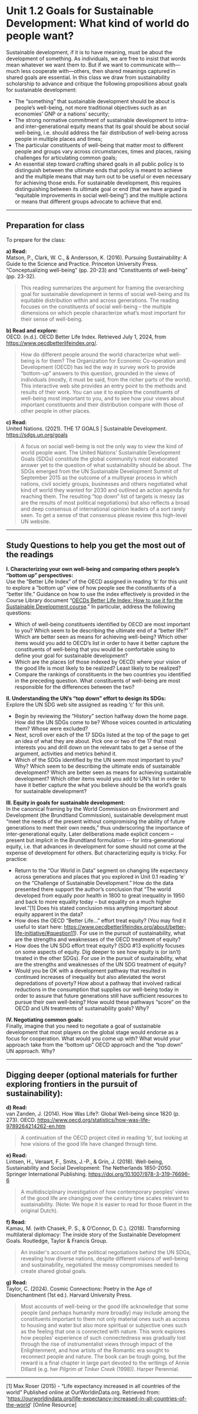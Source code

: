 # Unit 1.2 Goals for Sustainable Development: What kind of world do people want?

Sustainable development, if it is to have meaning, must be about the development of something. As individuals, we are free to insist that words mean whatever we want them to. But if we want to communicate with—much less cooperate with—others, then shared meanings captured in shared goals are essential. In this class we draw from sustainability scholarship to advance and critique the following propositions about goals for sustainable development:  

- The “something” that sustainable development should be about is people’s well-being, not more traditional objectives such as an economies’ GNP or a nations’ security;
- The strong normative commitment of sustainable development to intra- and inter-generational equity means that its goal should be about social well-being, i.e. should address the fair distribution of well-being across people in multiple places and times;
- The particular constituents of well-being that matter most to different people and groups vary across circumstances, times and places, raising challenges for articulating common goals;
- An essential step toward crafting shared goals in all public policy is to distinguish between the ultimate ends that policy is meant to achieve and the multiple means that may turn out to be useful or even necessary for achieving those ends. For sustainable development, this requires distinguishing between its ultimate goal or end (that we have argued is “equitable improvements in social well-being”) and the multiple actions or means that different groups advocate to achieve that end.

---

## Preparation for class

To prepare for the class:

**a) Read:**  
Matson, P., Clark, W. C., & Andersson, K. (2016). Pursuing Sustainability: A Guide to the Science and Practice. Princeton University Press. “Conceptualizing well-being” (pp. 20-23) and “Constituents of well-being” (pp. 23-32).  
> This reading summarizes the argument for framing the overarching goal for sustainable development in terms of social well-being and its equitable distribution within and across generations. The reading focuses on the constituents of social well-being – the multiple dimensions on which people characterize what’s most important for their sense of well-being.

**b) Read and explore:**  
OECD. (n.d.). OECD Better Life Index. Retrieved July 1, 2024, from https://www.oecdbetterlifeindex.org/.  
> How do different people around the world characterize what well-being is for them? The Organization for Economic Co-operation and Development (OECD) has led the way in survey work to provide “bottom-up” answers to this question, grounded in the views of individuals (mostly, it must be said, from the richer parts of the world). This interactive web site provides an entry point to the methods and results of their work. You can use it to explore the constituents of well-being most important to you, and to see how your views about important constituents and their distribution compare with those of other people in other places.

**c) Read:**  
United Nations. (2021). THE 17 GOALS | Sustainable Development. https://sdgs.un.org/goals  
> A focus on social well-being is not the only way to view the kind of world people want. The United Nations’ Sustainable Development Goals (SDGs) constitute the global community’s most elaborated answer yet to the question of what sustainability should be about. The SDGs emerged from the UN Sustainable Development Summit of September 2015 as the outcome of a multiyear process in which nations, civil society groups, businesses and others negotiated what kind of world they wanted for 2030 and outlined an action agenda for reaching them. The resulting “top down” list of targets is messy (as are the results of most political negotiations) but also reflects a broad and deep consensus of international opinion leaders of a sort rarely seen. To get a sense of that consensus please review this high-level UN website.

---

## Study Questions to help you get the most out of the readings

**I. Characterizing your own well-being and comparing others people’s “bottom up” perspectives:**  
Use the “Better Life Index” of the OECD assigned in reading ‘b’ for this unit to explore a “bottom up” view of how people see the constituents of a “better life.” Guidance on how to use the index effectively is provided in the Course Library document “[OECDs Better Life Index: How to use it for the Sustainable Development course](course-library/oecd-better-life.md).” In particular, address the following questions:  
- Which of well-being constituents identified by OECD are most important to you? Which seem to be describing the ultimate end of a “better life?” Which are better seen as means for achieving well-being? Which other items would you add to OECD’s list in order to have it better capture the constituents of well-being that you would be comfortable using to define your goal for sustainable development?
- Which are the places (of those indexed by OECD) where your vision of the good life is most likely to be realized? Least likely to be realized?
- Compare the rankings of constituents in the two countries you identified in the preceding question. What constituents of well-being are most responsible for the differences between the two?

**II. Understanding the UN’s “top down” effort to design its SDGs:**  
Explore the UN SDG web site assigned as reading ‘c’ for this unit.
- Begin by reviewing the “History” section halfway down the home page. How did the UN SDGs come to be? Whose voices counted in articulating them? Whose were excluded?
- Next, scroll over each of the 17 SDGs listed at the top of the page to get an idea of what they are about. Pick one or two of the 17 that most interests you and drill down on the relevant tabs to get a sense of the argument, activities and metrics behind it.
- Which of the SDGs identified by the UN seem most important to you? Why? Which seem to be describing the ultimate ends of sustainable development? Which are better seen as means for achieving sustainable development? Which other items would you add to UN’s list in order to have it better capture the what you believe should be the world’s goals for sustainable development?

**III. Equity in goals for sustainable development:**  
In the canonical framing by the World Commission on Environment and Development (the Brundtland Commission), sustainable development must “meet the needs of the present without compromising the ability of future generations to meet their own needs,” thus underscoring the importance of inter-generational equity. Later deliberations made explicit concern – present but implicit in the Brundtland formulation -- for intra-generational equity, i.e. that advances in development for some should not come at the expense of development for others. But characterizing equity is tricky. For practice:
- Return to the “Our World in Data” segment on changing life expectancy across generations and places that you explored in Unit 0.1 reading ‘e’ on the “Challenge of Sustainable Development.” How do the data presented there support the author’s conclusion that “The world developed from equally poor health in 1800 to great inequality in 1950 and back to more equality today – but equality on a much higher level.”[1] Does his stated conclusion miss anything important about equity apparent in the data?
- How does the OECD “Better Life…” effort treat equity? (You may find it useful to start here: https://www.oecdbetterlifeindex.org/about/better-life-initiative/#question11). For use in the pursuit of sustainability, what are the strengths and weaknesses of the OECD treatment of equity?
- How does the UN SDG effort treat equity? (SDG #13 explicitly focuses on some aspects of equity. Dig deeper to see how equity is (or isn’t) treated in the other SDGs). For use in the pursuit of sustainability, what are the strengths and weaknesses of the UN SDG treatment of equity?
- Would you be OK with a development pathway that resulted in continued increases of inequality but also alleviated the worst depredations of poverty? How about a pathway that involved radical reductions in the consumption that supplies our well-being today in order to assure that future generations still have sufficient resources to pursue their own well-being? How would these pathways “score” on the OECD and UN treatments of sustainability goals? Why?

**IV. Negotiating common goals:**  
Finally, imagine that you need to negotiate a goal of sustainable development that most players on the global stage would endorse as a focus for cooperation. What would you come up with? What would your approach take from the “bottom up” OECD approach and the “top down” UN approach. Why?

---

## Digging deeper (optional materials for further exploring frontiers in the pursuit of sustainability):

**d) Read:**  
van Zanden, J. (2014). How Was Life?: Global Well-being since 1820 (p. 273). OECD. https://www.oecd.org/statistics/how-was-life-9789264214262-en.htm  
> A continuation of the OECD project cited in reading ‘b’, but looking at how visions of the good life have changed through time.

**e) Read:**  
Lintsen, H., Veraart, F., Smits, J.-P., & Grin, J. (2018). Well-being, Sustainability and Social Development: The Netherlands 1850-2050. Springer International Publishing. https://doi.org/10.1007/978-3-319-76696-6  
> A multidisciplinary investigation of how contemporary peoples’ views of the good life are changing over the century time scales relevant to sustainability. (Note: We hope it is easier to read for those fluent in the original Dutch).

**f) Read:**  
Kamau, M. (with Chasek, P. S., & O’Connor, D. C.). (2018). Transforming multilateral diplomacy: The inside story of the Sustainable Development Goals. Routledge, Taylor & Francis Group.  
> An insider's account of the political negotiations behind the UN SDGs, revealing how diverse nations, despite different visions of well-being and sustainability, negotiated the messy compromises needed to create shared global goals.

**g) Read:**  
Taylor, C. (2024). Cosmic Connections: Poetry in the Age of Disenchantment (1st ed.). Harvard University Press.  
> Most accounts of well-being or the good life acknowledge that some people (and perhaps humanity more broadly) may include among the constituents important to them not only material ones such as access to housing and water but also more spiritual or subjective ones such as the feeling that one is connected with nature. This work explores how peoples’ experience of such connectedness was gradually lost through the rise of instrumentalist views through impact of the Enlightenment, and how artists of the Romantic era sought to reconnect people and nature. The book can be tough going, but the reward is a final chapter in large part devoted to the writings of Annie Dillard (e.g. her *Pilgrim at Tinker Creek* (1998)). Harper Perennial.

---

[1] Max Roser (2015) - “Life expectancy increased in all countries of the world” Published online at OurWorldinData.org. Retrieved from: 'https://ourworldindata.org/life-expectancy-increased-in-all-countries-of-the-world' [Online Resource]